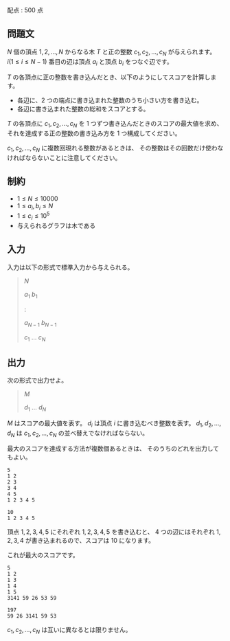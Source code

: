 配点 : $500$ 点

## 問題文

$N$ 個の頂点 $1,2,\ldots,N$ からなる木 $T$ と正の整数 $c_1,c_2,\ldots,c_N$ が与えられます。
$i(1 \leq i \leq N-1)$ 番目の辺は頂点 $a_i$ と頂点 $b_i$ をつなぐ辺です。

$T$ の各頂点に正の整数を書き込んだとき、以下のようにしてスコアを計算します。

- 各辺に、$2$ つの端点に書き込まれた整数のうち小さい方を書き込む。
- 各辺に書き込まれた整数の総和をスコアとする。

$T$ の各頂点に $c_1,c_2,\ldots,c_N$ を $1$ つずつ書き込んだときのスコアの最大値を求め、
それを達成する正の整数の書き込み方を $1$ つ構成してください。

$c_1,c_2,\ldots,c_N$ に複数回現れる整数があるときは、
その整数はその回数だけ使わなければならないことに注意してください。

## 制約

- $1 \leq N \leq 10000$
- $1 \leq a_i,b_i \leq N$
- $1 \leq c_i \leq 10^5$
- 与えられるグラフは木である

## 入力

入力は以下の形式で標準入力から与えられる。

> $N$
> 
> $a_1$ $b_1$
> 
> $:$
> 
> $a_{N-1}$ $b_{N-1}$
> 
> $c_1$ $\ldots$ $c_N$

## 出力

次の形式で出力せよ。

> $M$
> 
> $d_1$ $\ldots$ $d_N$

$M$ はスコアの最大値を表す。
$d_i$ は頂点 $i$ に書き込むべき整数を表す。
$d_1,d_2,\ldots,d_N$ は $c_1,c_2,\ldots,c_N$ の並べ替えでなければならない。

最大のスコアを達成する方法が複数個あるときは、
そのうちのどれを出力してもよい。

```input1
5
1 2
2 3
3 4
4 5
1 2 3 4 5
```

```output1
10
1 2 3 4 5
```

頂点 $1,2,3,4,5$ にそれぞれ $1,2,3,4,5$ を書き込むと、
$4$ つの辺にはそれぞれ $1,2,3,4$ が書き込まれるので、スコアは $10$ になります。

これが最大のスコアです。

```input2
5
1 2
1 3
1 4
1 5
3141 59 26 53 59
```

```output2
197
59 26 3141 59 53
```

$c_1,c_2,\ldots,c_N$ は互いに異なるとは限りません。